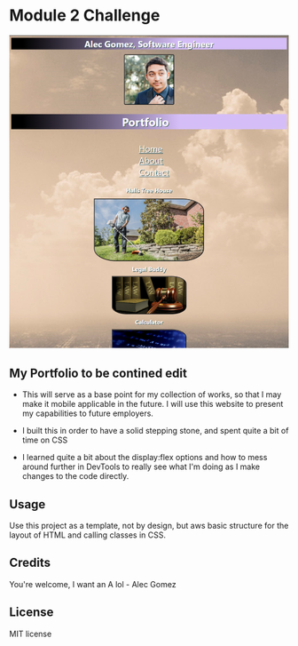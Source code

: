 # Module 2 Challenge

<img src="./assets/css/imgs/Screenshot 4.27.23.png">

## My Portfolio to be contined edit

- This will serve as a base point for my collection of works, so that I may make it mobile applicable in the future. I will use this website to present my capabilities to future employers.

- I built this in order to have a solid stepping stone, and spent quite a bit of time on CSS

- I learned quite a bit about the display:flex options and how to mess around further in DevTools to really see what I'm doing as I make changes to the code directly.

## Usage

Use this project as a template, not by design, but aws basic structure for the layout of HTML and calling classes in CSS.

## Credits

You're welcome, I want an A lol - Alec Gomez

## License

MIT license

